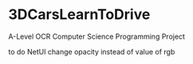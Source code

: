 # 3DCarsLearnToDrive
 A-Level OCR Computer Science Programming Project


to do
NetUI change opacity instead of value of rgb
